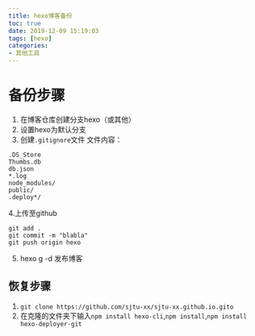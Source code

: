 ```yaml
---
title: hexo博客备份
toc: true
date: 2019-12-09 15:19:03
tags: [hexo]
categories: 
- 其他工具
---
```


# 备份步骤
<!--more-->
1. 在博客仓库创建分支hexo（或其他）
2. 设置hexo为默认分支
3. 创建`.gitignore`文件
文件内容：
```
.DS_Store
Thumbs.db
db.json
*.log
node_modules/
public/
.deploy*/
```
4.上传至github
```shell
git add .
git commit -m "blabla"
git push origin hexo
```
5. hexo g -d 发布博客

## 恢复步骤
1. `git clone https://github.com/sjtu-xx/sjtu-xx.github.io.gito`
2. 在克隆的文件夹下输入`npm install hexo-cli`,`npm install`,`npm install hexo-deployer-git`

